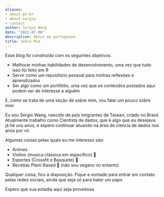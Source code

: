 ```yaml
---
aliases:
- about-pt-br
- about-sergio
- contact
author: Sergio Wang
date: "2021-07-06"
description: About me portuguese
title: Sobre Mim
---
```


Esse blog foi construido com os seguintes objetivos:
- Melhorar minhas habilidades de desenvolvimento, uma vez que tudo isso foi feito em R
- Servir como um repositório pessoal para minhas reflexões e aprendizados
- Ser algo como um portifólio, uma vez que os conteúdos postados aqui podem ser de interesse a alguém

E, como se trata de uma seção de sobre mim, vou falar um pouco sobre mim

Eu sou Sergio Wang, nascido de pais imigrantes de Taiwan, criado no Brasil. Atualmente trabalho como Cientista de dados, que é algo que eu desejava já há uns anos, e espero continuar atuando na área de ciencia de dados nos anos por vir.

Algumas coisas pelas quais eu me interesso são:
- Animes
- Violino (musica clássica em específico) :violin:
- Esportes (Crossfit e Basquete) :basketball:
- Receitas Plant-Based :seedling: (não sou vegano no entanto)

Qualquer coisa, fico à disposição. Fique a vontade para entrar em contato pelas redes sociais, ainda que seja só para bater um papo

Espero que sua estadia aqui seja proveitosa